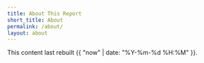 ```yaml
---
title: About This Report
short_title: About
permalink: /about/
layout: about
---
```


This content last rebuilt {{ "now" | date: "%Y-%m-%d %H:%M" }}.
